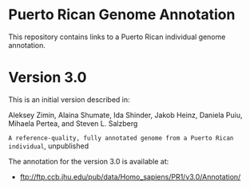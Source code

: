 # Puerto Rican Genome Annotation
This repository contains links to a Puerto Rican individual genome annotation.  

# Version 3.0
This is an initial version described in:

Aleksey Zimin, Alaina Shumate, Ida Shinder, Jakob Heinz, Daniela Puiu, Mihaela Pertea, and Steven L. Salzberg

`A reference-quality, fully annotated genome from a Puerto Rican individual`, unpublished

The annotation for the version 3.0 is available at:

* ftp://ftp.ccb.jhu.edu/pub/data/Homo_sapiens/PR1/v3.0/Annotation/

